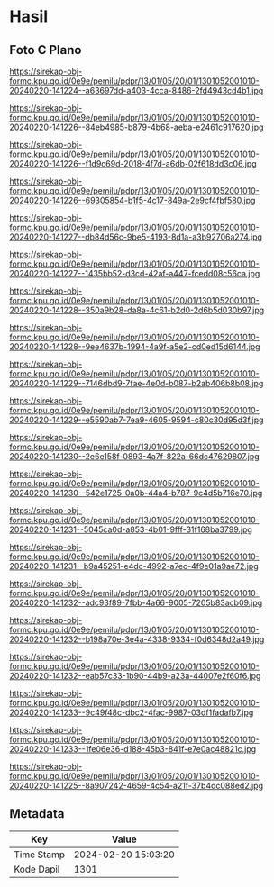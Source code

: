 # Hasil

## Foto C Plano

https://sirekap-obj-formc.kpu.go.id/0e9e/pemilu/pdpr/13/01/05/20/01/1301052001010-20240220-141224--a63697dd-a403-4cca-8486-2fd4943cd4b1.jpg

https://sirekap-obj-formc.kpu.go.id/0e9e/pemilu/pdpr/13/01/05/20/01/1301052001010-20240220-141226--84eb4985-b879-4b68-aeba-e2461c917620.jpg

https://sirekap-obj-formc.kpu.go.id/0e9e/pemilu/pdpr/13/01/05/20/01/1301052001010-20240220-141226--f1d9c69d-2018-4f7d-a6db-02f618dd3c06.jpg

https://sirekap-obj-formc.kpu.go.id/0e9e/pemilu/pdpr/13/01/05/20/01/1301052001010-20240220-141226--69305854-b1f5-4c17-849a-2e9cf4fbf580.jpg

https://sirekap-obj-formc.kpu.go.id/0e9e/pemilu/pdpr/13/01/05/20/01/1301052001010-20240220-141227--db84d56c-9be5-4193-8d1a-a3b92706a274.jpg

https://sirekap-obj-formc.kpu.go.id/0e9e/pemilu/pdpr/13/01/05/20/01/1301052001010-20240220-141227--1435bb52-d3cd-42af-a447-fcedd08c56ca.jpg

https://sirekap-obj-formc.kpu.go.id/0e9e/pemilu/pdpr/13/01/05/20/01/1301052001010-20240220-141228--350a9b28-da8a-4c61-b2d0-2d6b5d030b97.jpg

https://sirekap-obj-formc.kpu.go.id/0e9e/pemilu/pdpr/13/01/05/20/01/1301052001010-20240220-141228--9ee4637b-1994-4a9f-a5e2-cd0ed15d6144.jpg

https://sirekap-obj-formc.kpu.go.id/0e9e/pemilu/pdpr/13/01/05/20/01/1301052001010-20240220-141229--7146dbd9-7fae-4e0d-b087-b2ab406b8b08.jpg

https://sirekap-obj-formc.kpu.go.id/0e9e/pemilu/pdpr/13/01/05/20/01/1301052001010-20240220-141229--e5590ab7-7ea9-4605-9594-c80c30d95d3f.jpg

https://sirekap-obj-formc.kpu.go.id/0e9e/pemilu/pdpr/13/01/05/20/01/1301052001010-20240220-141230--2e6e158f-0893-4a7f-822a-66dc47629807.jpg

https://sirekap-obj-formc.kpu.go.id/0e9e/pemilu/pdpr/13/01/05/20/01/1301052001010-20240220-141230--542e1725-0a0b-44a4-b787-9c4d5b716e70.jpg

https://sirekap-obj-formc.kpu.go.id/0e9e/pemilu/pdpr/13/01/05/20/01/1301052001010-20240220-141231--5045ca0d-a853-4b01-9fff-31f168ba3799.jpg

https://sirekap-obj-formc.kpu.go.id/0e9e/pemilu/pdpr/13/01/05/20/01/1301052001010-20240220-141231--b9a45251-e4dc-4992-a7ec-4f9e01a9ae72.jpg

https://sirekap-obj-formc.kpu.go.id/0e9e/pemilu/pdpr/13/01/05/20/01/1301052001010-20240220-141232--adc93f89-7fbb-4a66-9005-7205b83acb09.jpg

https://sirekap-obj-formc.kpu.go.id/0e9e/pemilu/pdpr/13/01/05/20/01/1301052001010-20240220-141232--b198a70e-3e4a-4338-9334-f0d6348d2a49.jpg

https://sirekap-obj-formc.kpu.go.id/0e9e/pemilu/pdpr/13/01/05/20/01/1301052001010-20240220-141232--eab57c33-1b90-44b9-a23a-44007e2f60f6.jpg

https://sirekap-obj-formc.kpu.go.id/0e9e/pemilu/pdpr/13/01/05/20/01/1301052001010-20240220-141233--9c49f48c-dbc2-4fac-9987-03df1fadafb7.jpg

https://sirekap-obj-formc.kpu.go.id/0e9e/pemilu/pdpr/13/01/05/20/01/1301052001010-20240220-141233--1fe06e36-d188-45b3-841f-e7e0ac48821c.jpg

https://sirekap-obj-formc.kpu.go.id/0e9e/pemilu/pdpr/13/01/05/20/01/1301052001010-20240220-141225--8a907242-4659-4c54-a21f-37b4dc088ed2.jpg


## Metadata

| Key        | Value               |
| ---------- | ------------------- |
| Time Stamp | 2024-02-20 15:03:20 |
| Kode Dapil | 1301                |



